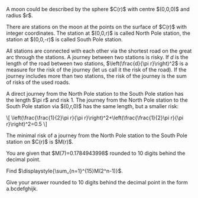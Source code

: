 <p>
A moon could be described by the sphere $C(r)$ with centre $(0,0,0)$ and radius $r$. 
</p>

<p>
There are stations on the moon at the points on the surface of $C(r)$ with integer coordinates. The station at $(0,0,r)$ is called North Pole station, the station at $(0,0,-r)$ is called South Pole station.
</p>

<p>
All stations are connected with each other via the shortest road on the great arc through the stations. A journey between two stations is risky. If <var>d</var> is the length of the road between two stations, $\left(\frac{d}{\pi r}\right)^2$ is a measure for the risk of the journey (let us call it the risk of the road). If the journey includes more than two stations, the risk of the journey is the sum of risks of the used roads.
</p>

<p>
A direct journey from  the North Pole station to the South Pole station has the length $\pi r$ and risk 1. The journey from the North Pole station to the South Pole station via $(0,r,0)$ has the same length, but a smaller risk:</p>
\[
\left(\frac{\frac{1}{2}\pi r}{\pi r}\right)^2+\left(\frac{\frac{1}{2}\pi r}{\pi r}\right)^2=0.5
\]

<p>
The minimal risk of a journey from the North Pole station to the South Pole station on $C(r)$ is $M(r)$.
</p>

<p>
You are given that $M(7)=0.1784943998$  rounded to 10 digits behind the decimal point. 
</p>

<p>
Find $\displaystyle{\sum_{n=1}^{15}M(2^n-1)}$.
</p>

<p>
Give your answer rounded to 10 digits behind the decimal point in the form a.bcdefghijk.
</p>


